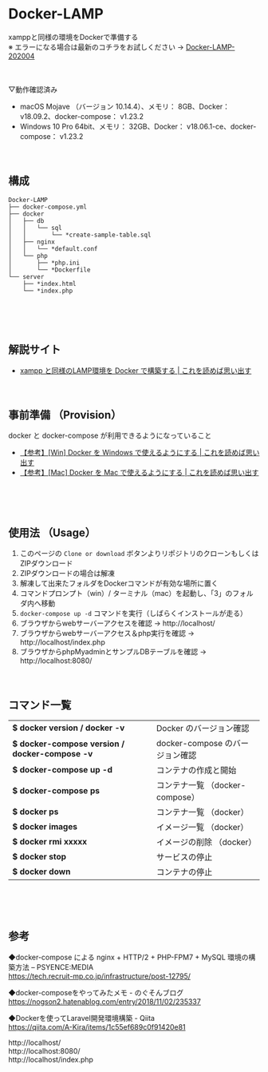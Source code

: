 # Docker-LAMP
xamppと同様の環境をDockerで準備する<br>
※ エラーになる場合は最新のコチラをお試しください → [Docker-LAMP-202004](https://github.com/t-nashi/Docker-LAMP-202004)
<br><br><br>


▽動作確認済み
* macOS Mojave （バージョン 10.14.4）、メモリ： 8GB、Docker： v18.09.2、docker-compose： v1.23.2
* Windows 10 Pro 64bit、メモリ： 32GB、Docker： v18.06.1-ce、docker-compose： v1.23.2
<br><br><br>



## 構成
```
Docker-LAMP
├── docker-compose.yml
├── docker
│   ├── db
│   │   └── sql
│   │       └── *create-sample-table.sql
│   ├── nginx
│   │   └── *default.conf
│   └── php
│       ├── *php.ini
│       └── *Dockerfile
└── server
    ├── *index.html
    └── *index.php
```




<br><br><br>



## 解説サイト

* [xampp と同様のLAMP環境を Docker で構築する | これを読めば思い出す](https://www.koreyome.com/web/docker-environment-like-xampp/)
<br><br><br>



## 事前準備 （Provision）

docker と docker-compose が利用できるようになっていること

* [【参考】[Win] Docker を Windows で使えるようにする | これを読めば思い出す](https://www.koreyome.com/web/docker-install-for-windows/)
* [【参考】[Mac] Docker を Mac で使えるようにする | これを読めば思い出す](https://www.koreyome.com/web/docker-install-desktop-for-mac/)




<br><br><br>


## 使用法 （Usage）

1. このページの `Clone or download` ボタンよりリポジトリのクローンもしくはZIPダウンロード
2. ZIPダウンロードの場合は解凍
3. 解凍して出来たフォルダをDockerコマンドが有効な場所に置く
4. コマンドプロンプト（win）/ ターミナル（mac）を起動し、「3」のフォルダ内へ移動
5. `docker-compose up -d` コマンドを実行（しばらくインストールが走る）
6. ブラウザからwebサーバーアクセスを確認 → http://localhost/
7. ブラウザからwebサーバーアクセス＆php実行を確認 → http://localhost/index.php
8. ブラウザからphpMyadminとサンプルDBテーブルを確認 → http://localhost:8080/
<br><br><br>



## コマンド一覧

<table>
 <tr>
  <td><b>$ docker version / docker -v</b></td>
  <td>Docker のバージョン確認</td>
 </tr>
 <tr>
  <td><b>$ docker-compose version / docker-compose -v</b></td>
  <td>docker-compose のバージョン確認</td>
 </tr>
 <tr>
  <td><b>$ docker-compose up -d</b></td>
  <td>コンテナの作成と開始</td>
 </tr>
 <tr>
  <td><b>$ docker-compose ps</b></td>
  <td>コンテナ一覧 （docker-compose）</td>
 </tr>
 <tr>
  <td><b>$ docker ps</b></td>
  <td>コンテナ一覧 （docker）</td>
 </tr>
 <tr>
  <td><b>$ docker images</b></td>
  <td>イメージ一覧 （docker）</td>
 </tr>
 <tr>
  <td><b>$ docker rmi xxxxx</b></td>
  <td>イメージの削除 （docker）</td>
 </tr>
 <tr>
  <td><b>$ docker stop</b></td>
  <td>サービスの停止</td>
 </tr>
 <tr>
  <td><b>$ docker down</b></td>
  <td>コンテナの停止</td>
 </tr>
</table>  
<br><br><br>







## 参考
◆docker-compose による nginx + HTTP/2 + PHP-FPM7 + MySQL 環境の構築方法 &#8211; PSYENCE:MEDIA  
https://tech.recruit-mp.co.jp/infrastructure/post-12795/  

◆docker-composeをやってみたメモ - のぐそんブログ  
https://nogson2.hatenablog.com/entry/2018/11/02/235337  

◆Dockerを使ってLaravel開発環境構築 - Qiita  
https://qiita.com/A-Kira/items/1c55ef689c0f91420e81  

http://localhost/  
http://localhost:8080/  
http://localhost/index.php  
















